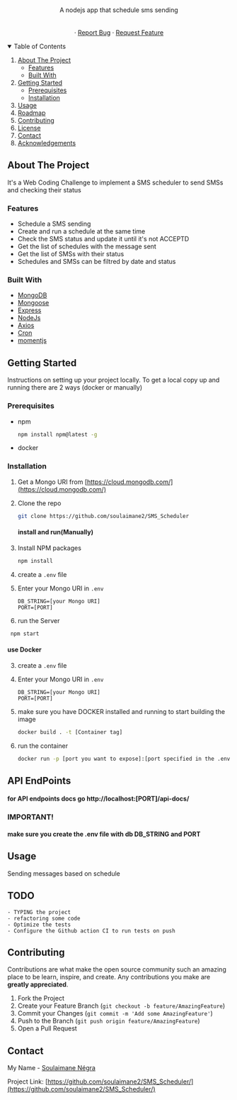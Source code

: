 <!-- PROJECT LOGO -->
<br />
<p align="center">

  <!-- <h3 align="center">Social</h3> -->

  <p align="center">
    A nodejs app that schedule sms sending
    <br />
    <br />
    <br />
    ·
    <a href="https://github.com/soulaimane2/SMS_Scheduler/issues">Report Bug</a>
    ·
    <a href="https://github.com/soulaimane2/SMS_Scheduler/issues">Request Feature</a>
  </p>
</p>



<!-- TABLE OF CONTENTS -->
<details open="open">
  <summary>Table of Contents</summary>
  <ol>
    <li>
      <a href="#about-the-project">About The Project</a>
      <ul>
       <li><a href="#features">Features</a></li>
        <li><a href="#built-with">Built With</a></li>
      </ul>
    </li>
    <li>
      <a href="#getting-started">Getting Started</a>
      <ul>
        <li><a href="#prerequisites">Prerequisites</a></li>
        <li><a href="#installation">Installation</a></li>
      </ul>
    </li>
    <li><a href="#usage">Usage</a></li>
    <li><a href="#roadmap">Roadmap</a></li>
    <li><a href="#contributing">Contributing</a></li>
    <li><a href="#license">License</a></li>
    <li><a href="#contact">Contact</a></li>
    <li><a href="#acknowledgements">Acknowledgements</a></li>
  </ol>
</details>



<!-- ABOUT THE PROJECT -->
## About The Project
It's a Web Coding Challenge to implement a SMS scheduler to send SMSs and checking their status

### Features
- Schedule a SMS sending
- Create and run a schedule at the same time
- Check the SMS status and update it until it's not ACCEPTD
- Get the list of schedules with the message sent
- Get the list of SMSs with their status
- Schedules and SMSs can be filtred by date and status


### Built With
* [MongoDB](https://mongoosejs.com/)
* [Mongoose](https://www.mongodb.com/)
* [Express](https://expressjs.com/)
* [NodeJs](https://nodejs.org/en/)
* [Axios](https://axios-http.com/)
* [Cron](https://www.npmjs.com/package/cron)
* [momentjs](https://momentjs.com/)


<!-- GETTING STARTED -->
## Getting Started

Instructions on setting up your project locally.
To get a local copy up and running there are 2 ways (docker or manually)

### Prerequisites

* npm
  ```sh
  npm install npm@latest -g
  ```
* docker

### Installation

1. Get a Mongo URI from [https://cloud.mongodb.com/](https://cloud.mongodb.com/)
2. Clone the repo
   ```sh
   git clone https://github.com/soulaimane2/SMS_Scheduler
   ```
   #### install and run(Manually) 
3. Install NPM packages 
   ```sh
   npm install
   ```
4. create a `.env` file 
5. Enter your Mongo URI in `.env`
   ```
   DB_STRING=[your Mongo URI]
   PORT=[PORT]
   ```

6. run the Server
  ```sh
   npm start
   ```
   #### use Docker

3. create a `.env` file 
4. Enter your Mongo URI in `.env`
   ```
   DB_STRING=[your Mongo URI]
   PORT=[PORT]
   ```
5. make sure you have DOCKER installed and running to start building the image

    ```sh
    docker build . -t [Container tag]
    ``` 
6. run the container

    ```sh
    docker run -p [port you want to expose]:[port specified in the .env file] [Container tag]
    ```


## API EndPoints
 #### for API endpoints docs go http://localhost:[PORT]/api-docs/
 
### IMPORTANT!
  #### make sure you create the .env file with db DB_STRING and PORT

<!-- USAGE EXAMPLES -->
## Usage

Sending messages based on schedule

## TODO
    - TYPING the project
    - refactoring some code
    - Optimize the tests
    - Configure the Github action CI to run tests on push


<!-- CONTRIBUTING -->
## Contributing

Contributions are what make the open source community such an amazing place to be learn, inspire, and create. Any contributions you make are **greatly appreciated**.

1. Fork the Project
2. Create your Feature Branch (`git checkout -b feature/AmazingFeature`)
3. Commit your Changes (`git commit -m 'Add some AmazingFeature'`)
4. Push to the Branch (`git push origin feature/AmazingFeature`)
5. Open a Pull Request

<!-- CONTACT -->
## Contact

My Name - [Soulaimane Négra](https://www.linkedin.com/in/soulaimane-n%C3%A9gra-07919621a/) 

Project Link: [https://github.com/soulaimane2/SMS_Scheduler/](https://github.com/soulaimane2/SMS_Scheduler/)



